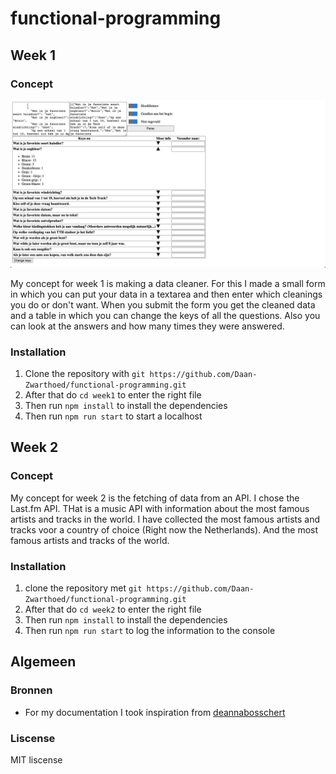 # functional-programming

## Week 1

### Concept

![concept week 1](https://github.com/Daan-Zwarthoed/functional-programming/blob/main/images/week1-concept.jpg)

My concept for week 1 is making a data cleaner. For this I made a small form in which you can put your data in a textarea and then enter which cleanings you do or don't want. When you submit the form you get the cleaned data and a table in which you can change the keys of all the questions. Also you can look at the answers and how many times they were answered.

### Installation

1. Clone the repository with `git https://github.com/Daan-Zwarthoed/functional-programming.git`
1. After that do `cd week1` to enter the right file
1. Then run `npm install` to install the dependencies
1. Then run `npm run start` to start a localhost

## Week 2

### Concept

My concept for week 2 is the fetching of data from an API. I chose the Last.fm API. THat is a music API with information about the most famous artists and tracks in the world. I have collected the most famous artists and tracks voor a country of choice (Right now the Netherlands). And the most famous artists and tracks of the world.

### Installation

1. clone the repository met `git https://github.com/Daan-Zwarthoed/functional-programming.git`
1. After that do `cd week2` to enter the right file
1. Then run `npm install` to install the dependencies
1. Then run `npm run start` to log the information to the console

## Algemeen

### Bronnen
* For my documentation I took inspiration from [deannabosschert](https://github.com/deannabosschert/functional-programming)


### Liscense
MIT liscense
